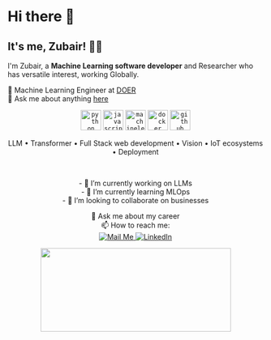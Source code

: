 <!--
<p align="center">
  <a href="https://zubaircrackscode.github.io">
    <img height="250px" width="500px" alt="Hello, I'm Zubair. I do open source!" src="./assets/gh-readme-header-transparent.png" />
  </a>
</p>

<p align="center">
  <b>About me</b>
</p>
-->
# Hi there 👋

## It's me, Zubair! 👨‍💻

I'm Zubair, a **Machine Learning software developer** and Researcher who has versatile interest, working Globally.
<p>
   💼 Machine Learning Engineer at <a href="http://doer.com.bd/">DOER</a><br>
   💬 Ask me about anything <a href="https://github.com/ZubairCracksCode/ZubairCracksCode/issues">here</a>
</p>

<p align="center">
  <code><img height="40" alt="python" src="https://img.icons8.com/?size=100&id=hZvpN3zV45Yf&format=png&color=000000"></code>
  <code><img height="40" alt="javascript" src="https://img.icons8.com/?size=100&id=Nkym0Ujb8VGI&format=png&color=000000"></code>
  <code><img height="40" alt="machinelearning" src="https://img.icons8.com/?size=100&id=66365&format=png&color=000000"></code>
  <code><img height="40" alt="docker" src="https://img.icons8.com/?size=100&id=zFAYIdFZlGxP&format=png&color=000000"></code>
  <code><img height="40" alt="github" src="https://img.icons8.com/?size=100&id=1kYzi9NIypqq&format=png&color=000000"></code>
</p>


<p align="center">
  LLM &bull; Transformer &bull; Full Stack web development &bull; Vision &bull; IoT ecosystems &bull; Deployment
</p>

<br />

<p align="center">
  - 🔭 I’m currently working on LLMs<br>
  - 🌱 I’m currently learning MLOps<br>
  - 👯 I’m looking to collaborate on businesses
</p>

<p align="center">
  💬 Ask me about my career<br>
  📫 How to reach me:<br>
  
  <a href="mailto:zubairazimmiazi@gmail.com">
    <img src="https://img.shields.io/badge/-Mail%20Me-c14438?style=flat&logo=Gmail&logoColor=white" alt="Mail Me">
  </a>

  <a href="https://www.linkedin.com/in/zubair-azim-miazi/">
    <img src="https://img.shields.io/badge/-LinkedIn-0072b1?style=flat&logo=Linkedin&logoColor=white" alt="LinkedIn">
  </a>
</p>

<p align="center">
  <a href="https://github.com/anuraghazra/github-readme-stats">
    <img align="center" src="https://github-readme-stats.vercel.app/api/top-langs/?username=ZubairAzimMiazi&layout=compact&count_private=true&theme=onedark&count_private=true&show_icons=true" height="165px" width="375px" />
  </a>
</p>

<br />
<br />

